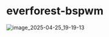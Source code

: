 # everforest-bspwm
![image_2025-04-25_19-19-13](https://github.com/user-attachments/assets/9c63df54-9242-40c2-bdae-457f790cd48d)

